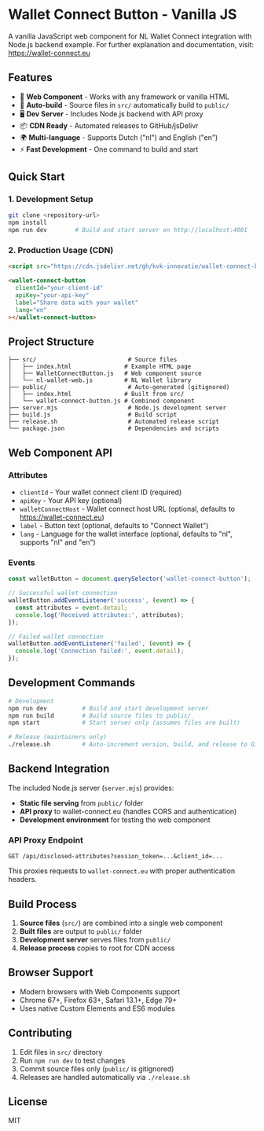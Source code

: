 # Wallet Connect Button - Vanilla JS

A vanilla JavaScript web component for NL Wallet Connect integration with Node.js backend example. For further explanation and documentation, visit: https://wallet-connect.eu

## Features

- 🚀 **Web Component** - Works with any framework or vanilla HTML
- 🔄 **Auto-build** - Source files in `src/` automatically build to `public/`
- 🖥️ **Dev Server** - Includes Node.js backend with API proxy
- 📦 **CDN Ready** - Automated releases to GitHub/jsDelivr
- 🌍 **Multi-language** - Supports Dutch ("nl") and English ("en")
- ⚡ **Fast Development** - One command to build and start

## Quick Start

### 1. Development Setup
```bash
git clone <repository-url>
npm install
npm run dev        # Build and start server on http://localhost:4001
```

### 2. Production Usage (CDN)
```html
<script src="https://cdn.jsdelivr.net/gh/kvk-innovatie/wallet-connect-button-vanillajs@v1.0.8/wallet-connect-button.js"></script>

<wallet-connect-button
  clientId="your-client-id"
  apiKey="your-api-key"
  label="Share data with your wallet"
  lang="en"
></wallet-connect-button>
```

## Project Structure

```
├── src/                          # Source files
│   ├── index.html               # Example HTML page
│   ├── WalletConnectButton.js   # Web component source
│   └── nl-wallet-web.js         # NL Wallet library
├── public/                       # Auto-generated (gitignored)
│   ├── index.html               # Built from src/
│   └── wallet-connect-button.js # Combined component
├── server.mjs                    # Node.js development server
├── build.js                      # Build script
├── release.sh                    # Automated release script
└── package.json                  # Dependencies and scripts
```

## Web Component API

### Attributes
- `clientId` - Your wallet connect client ID (required)
- `apiKey` - Your API key (optional)
- `walletConnectHost` - Wallet connect host URL (optional, defaults to https://wallet-connect.eu)
- `label` - Button text (optional, defaults to "Connect Wallet")
- `lang` - Language for the wallet interface (optional, defaults to "nl", supports "nl" and "en")

### Events
```javascript
const walletButton = document.querySelector('wallet-connect-button');

// Successful wallet connection
walletButton.addEventListener('success', (event) => {
  const attributes = event.detail;
  console.log('Received attributes:', attributes);
});

// Failed wallet connection
walletButton.addEventListener('failed', (event) => {
  console.log('Connection failed:', event.detail);
});
```

## Development Commands

```bash
# Development
npm run dev          # Build and start development server
npm run build        # Build source files to public/
npm start            # Start server only (assumes files are built)

# Release (maintainers only)
./release.sh         # Auto-increment version, build, and release to GitHub
```

## Backend Integration

The included Node.js server (`server.mjs`) provides:

- **Static file serving** from `public/` folder
- **API proxy** to wallet-connect.eu (handles CORS and authentication)
- **Development environment** for testing the web component

### API Proxy Endpoint
```
GET /api/disclosed-attributes?session_token=...&client_id=...
```

This proxies requests to `wallet-connect.eu` with proper authentication headers.

## Build Process

1. **Source files** (`src/`) are combined into a single web component
2. **Built files** are output to `public/` folder
3. **Development server** serves files from `public/`
4. **Release process** copies to root for CDN access

## Browser Support

- Modern browsers with Web Components support
- Chrome 67+, Firefox 63+, Safari 13.1+, Edge 79+
- Uses native Custom Elements and ES6 modules

## Contributing

1. Edit files in `src/` directory
2. Run `npm run dev` to test changes
3. Commit source files only (`public/` is gitignored)
4. Releases are handled automatically via `./release.sh`

## License

MIT